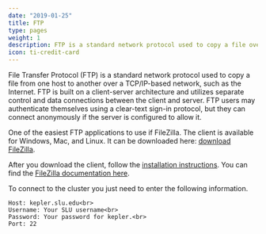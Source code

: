 ```yaml
---
date: "2019-01-25"
title: FTP
type: pages
weight: 1
description: FTP is a standard network protocol used to copy a file over a TCP/IP-based network.
icon: ti-credit-card
---
```


File Transfer Protocol (FTP) is a standard network protocol used to copy a file from one host to another over a TCP/IP-based network, such as the Internet. FTP is built on a client-server architecture and utilizes separate control and data connections between the client and server. FTP users may authenticate themselves using a clear-text sign-in protocol, but they can connect anonymously if the server is configured to allow it.

One of the easiest FTP applications to use if FileZilla.  The client is available for Windows, Mac, and Linux. It can be downloaded here: <u>[download FileZilla](https://filezilla-project.org/download.php?type=client)</u>.

After you download the client, follow the <u>[installation instructions](https://wiki.filezilla-project.org/Client_Installation)</u>. You can find the <u>[FileZilla documentation here](https://wiki.filezilla-project.org/Documentation)</u>.

To connect to the cluster you just need to enter the following information. 

    Host: kepler.slu.edu<br>
    Username: Your SLU username<br>
    Password: Your password for kepler.<br>
    Port: 22

